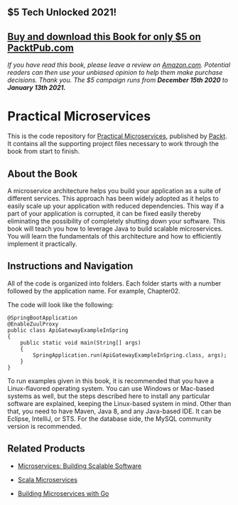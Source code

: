 ## $5 Tech Unlocked 2021!
[Buy and download this Book for only $5 on PacktPub.com](https://www.packtpub.com/product/practical-microservices/9781785885082)
-----
*If you have read this book, please leave a review on [Amazon.com](https://www.amazon.com/gp/product/1785885081).     Potential readers can then use your unbiased opinion to help them make purchase decisions. Thank you. The $5 campaign         runs from __December 15th 2020__ to __January 13th 2021.__*

# Practical Microservices
This is the code repository for [Practical Microservices](https://www.packtpub.com/application-development/practical-microservices?utm_source=github&utm_medium=repository&utm_campaign=9781785885082), published by [Packt](https://www.packtpub.com/?utm_source=github). It contains all the supporting project files necessary to work through the book from start to finish.
## About the Book
A microservice architecture helps you build your application as a suite of different services. This approach has been widely adopted as it helps to easily scale up your application with reduced dependencies. This way if a part of your application is corrupted, it can be fixed easily thereby eliminating the possibility of completely shutting down your software. This book will teach you how to leverage Java to build scalable microservices. You will learn the fundamentals of this architecture and how to efficiently implement it practically.
## Instructions and Navigation
All of the code is organized into folders. Each folder starts with a number followed by the application name. For example, Chapter02.



The code will look like the following:
```
@SpringBootApplication
@EnableZuulProxy
public class ApiGatewayExampleInSpring
{
    public static void main(String[] args)
    {
        SpringApplication.run(ApiGatewayExampleInSpring.class, args);
    }
}
```

To run examples given in this book, it is recommended that you have a Linux-flavored operating system. You can use Windows or Mac-based systems as well, but the steps described here to install any particular software are explained, keeping the Linux-based system in mind. Other than that, you need to have Maven, Java 8, and any Java-based IDE. It can be Eclipse, IntelliJ, or STS. For the database side, the MySQL community version is recommended.

## Related Products
* [Microservices: Building Scalable Software](https://www.packtpub.com/application-development/microservices-building-scalable-software?utm_source=github&utm_medium=repository&utm_campaign=9781787285835)

* [Scala Microservices](https://www.packtpub.com/application-development/scala-microservices?utm_source=github&utm_medium=repository&utm_campaign=9781786469342)

* [Building Microservices with Go](https://www.packtpub.com/application-development/building-microservices-go?utm_source=github&utm_medium=repository&utm_campaign=9781786468666)


